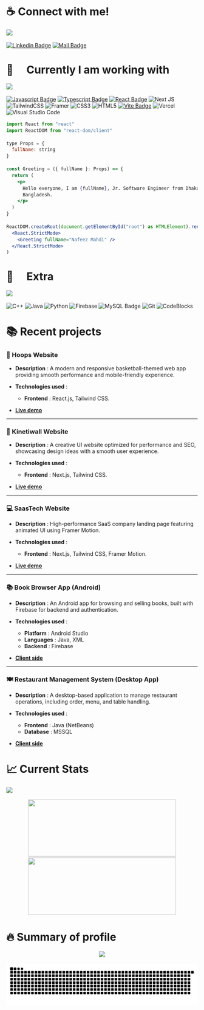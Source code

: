 
# :coffee: Connect with me!
![](https://i.imgur.com/waxVImv.png)

<!-- [![Facebook Badge](https://img.shields.io/badge/Facebook-1877F2?style=for-the-badge&logo=facebook&logoColor=white)](https://www.facebook.com/NafeezMahdi09/) -->
[![Linkedin Badge](https://img.shields.io/badge/LinkedIn-0077B5?style=for-the-badge&logo=linkedin&logoColor=white)](https://linkedin.com/in/nafeezmahdi09) 
[![Mail Badge](https://img.shields.io/badge/Gmail-D14836?style=for-the-badge&logo=gmail&logoColor=white)](mailto:nafeezmahdi1130@gmail.com)
<!-- [![Instagram Badge](https://img.shields.io/badge/Instagram-E4405F?style=for-the-badge&logo=instagram&logoColor=white)](https://www.instagram.com) -->

# :basketball:  Currently I am working with
![](https://i.imgur.com/waxVImv.png)

[![Javascript Badge](https://img.shields.io/badge/-Javascript-F0DB4F?style=for-the-badge&labelColor=black&logo=javascript&logoColor=F0DB4F)](https://github.com/Mir-Labib-Hossain/static-projects---snippets---problem-solving/tree/main/js/snippets) 
[![Typescript Badge](https://img.shields.io/badge/-Typescript-007acc?style=for-the-badge&labelColor=black&logo=typescript&logoColor=007acc)](https://github.com/Mir-Labib-Hossain/E-Commerce-with-cart) 
[![React Badge](https://img.shields.io/badge/React-20232A?style=for-the-badge&logo=react&logoColor=61DAFB)](https://github.com/Mir-Labib-Hossain/cholochitro-NETFLIX-clone)
![Next JS](https://img.shields.io/badge/Next-black?style=for-the-badge&logo=next.js&logoColor=white)
![TailwindCSS](https://img.shields.io/badge/tailwindcss-%2338B2AC.svg?style=for-the-badge&logo=tailwind-css&logoColor=white)
![Framer](https://img.shields.io/badge/Framer-black?style=for-the-badge&logo=framer&logoColor=blue)
![CSS3](https://img.shields.io/badge/css3-%231572B6.svg?style=for-the-badge&logo=css3&logoColor=white)
![HTML5](https://img.shields.io/badge/html5-%23E34F26.svg?style=for-the-badge&logo=html5&logoColor=white)
[![Vite Badge](https://img.shields.io/badge/vite-A14AED?style=for-the-badge&logo=vite&logoColor=white)](https://github.com/Mir-Labib-Hossain/JEST-testing-setup-with-vite-reactTS)
![Vercel](https://img.shields.io/badge/vercel-%23000000.svg?style=for-the-badge&logo=vercel&logoColor=white)
![Visual Studio Code](https://img.shields.io/badge/Visual%20Studio%20Code-0078d7.svg?style=for-the-badge&logo=visual-studio-code&logoColor=white)
<!--  [![Redux Badge](https://img.shields.io/badge/Redux-7447B2?style=for-the-badge&logo=Redux&logoColor=white)](https://github.com/Mir-Labib-Hossain/cholochitro-NETFLIX-clone) -->

```jsx
import React from "react"
import ReactDOM from "react-dom/client"

type Props = {
  fullName: string
}

const Greeting = ({ fullName }: Props) => {
  return (
    <p>
      Hello everyone, I am {fullName}, Jr. Software Engineer from Dhaka,
      Bangladesh.
    </p>
  )
}

ReactDOM.createRoot(document.getElementById("root") as HTMLElement).render(
  <React.StrictMode>
    <Greeting fullName="Nafeez Mahdi" />
  </React.StrictMode>
)
```

# :gift:  Extra
![](https://i.imgur.com/waxVImv.png)

![C++](https://img.shields.io/badge/C%2B%2B-00599C?style=for-the-badge&logo=c%2B%2B&logoColor=white)
![Java](https://img.shields.io/badge/java-%23ED8B00.svg?style=for-the-badge&logo=openjdk&logoColor=white)
![Python](https://img.shields.io/badge/python-3670A0?style=for-the-badge&logo=python&logoColor=ffdd54)
![Firebase](https://img.shields.io/badge/Firebase-039BE5?style=for-the-badge&logo=Firebase&logoColor=white)
![MySQL Badge](https://img.shields.io/badge/MySQL-white?style=for-the-badge&logo=MySQL&logoColor=F05032)
![Git](https://img.shields.io/badge/Git-F05032?style=for-the-badge&logo=git&logoColor=white)
![CodeBlocks](https://img.shields.io/badge/CodeBlocks-000000?style=for-the-badge&logo=codeblocks&logoColor=white)

# :books: Recent projects
<!-- 
### :newspaper: Daily pulse newspaper website

-   **Description** : A dynamic newspaper portal where publications can publish their news and users can get all them in one platform. And admin dashboard can manage users and publications.
 
-   **Admin credentials**, <br />
    Email :  <br />
    Password : 

-   **Technologies used** :

    -   **Frontend** : React.js, Tailwind CSS.

-   **[Client side]() - [Server side]() - [live demo]()**
-->

### 🏀 Hoops Website

-   **Description** : A modern and responsive basketball-themed web app providing smooth performance and mobile-friendly experience.
  
-   **Technologies used** :

    -   **Frontend** : React.js, Tailwind CSS.

-   **[Live demo](https://hoops-react.vercel.app/)**

---

### 🎨 Kinetiwall Website

-   **Description** : A creative UI website optimized for performance and SEO, showcasing design ideas with a smooth user experience.

-   **Technologies used** :

    -   **Frontend** : Next.js, Tailwind CSS.

-   **[Live demo](https://kinetiwall-now.vercel.app/)**

---

### 💻 SaasTech Website

-   **Description** : High-performance SaaS company landing page featuring animated UI using Framer Motion.

-   **Technologies used** :

    -   **Frontend** : Next.js, Tailwind CSS, Framer Motion.

-   **[Live demo](https://saastech-noww.vercel.app/)**

---

### 📚 Book Browser App (Android)

-   **Description** : An Android app for browsing and selling books, built with Firebase for backend and authentication.

-   **Technologies used** :

    -   **Platform** : Android Studio  
    -   **Languages** : Java, XML  
    -   **Backend** : Firebase

-   **[Client side](https://github.com/nafeezmahdi/book-browser-app)**

---

### 🍽️ Restaurant Management System (Desktop App)

-   **Description** : A desktop-based application to manage restaurant operations, including order, menu, and table handling.

-   **Technologies used** :

    -   **Frontend** : Java (NetBeans)
    -   **Database** : MSSQL

-   **[Client side](https://github.com/nafeezmahdi/restaurant-management-system)**


# :chart_with_upwards_trend: Current Stats
![](https://i.imgur.com/waxVImv.png)

<p align="center">
  <img width="390" height="150" src="https://streak-stats.demolab.com?user=nafeezmahdi&theme=dark"/>
  <img width="390" height="150" src="https://github-readme-stats.vercel.app/api?username=nafeezmahdi&show_icons=true&theme=dark&rank_icon=github"/>
</p>

# :fire: Summary of profile

<p align="center">
  <img src="https://github-profile-summary-cards.vercel.app/api/cards/profile-details?username=nafeezmahdi&theme=dark">
</p>

<picture>
  <source media="(prefers-color-scheme: dark)" srcset="https://raw.githubusercontent.com/nafeezmahdi/nafeezmahdi/output/github-snake-dark.svg" />
  <source media="(prefers-color-scheme: light)" srcset="https://raw.githubusercontent.com/nafeezmahdi/nafeezmahdi/output/github-snake.svg" />
  <img alt="github-snake" src="https://raw.githubusercontent.com/nafeezmahdi/nafeezmahdi/output/github-snake.svg" />
</picture>
